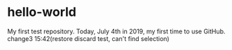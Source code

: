 # hello-world
My first test repository.
Today, July 4th in 2019, my first time to use GitHub.
change3 15:42(restore discard test, can't find selection)